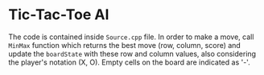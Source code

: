 # Tic-Tac-Toe AI

The code is contained inside `Source.cpp` file. In order to make a move, call `MinMax` function which returns the best move (row, column, score) and update the `boardState`
with these row and column values, also considering the player's notation (X, O). Empty cells on the board are indicated as '-'.
